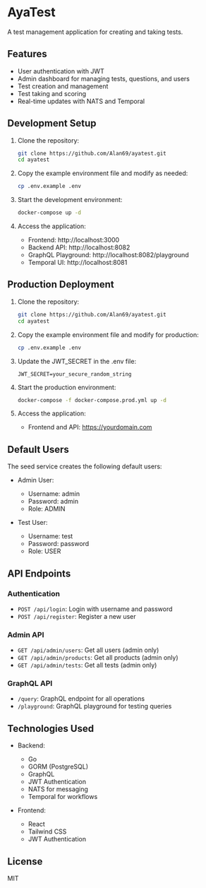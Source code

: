 # AyaTest

A test management application for creating and taking tests.

## Features

- User authentication with JWT
- Admin dashboard for managing tests, questions, and users
- Test creation and management
- Test taking and scoring
- Real-time updates with NATS and Temporal

## Development Setup

1. Clone the repository:
   ```bash
   git clone https://github.com/Alan69/ayatest.git
   cd ayatest
   ```

2. Copy the example environment file and modify as needed:
   ```bash
   cp .env.example .env
   ```

3. Start the development environment:
   ```bash
   docker-compose up -d
   ```

4. Access the application:
   - Frontend: http://localhost:3000
   - Backend API: http://localhost:8082
   - GraphQL Playground: http://localhost:8082/playground
   - Temporal UI: http://localhost:8081

## Production Deployment

1. Clone the repository:
   ```bash
   git clone https://github.com/Alan69/ayatest.git
   cd ayatest
   ```

2. Copy the example environment file and modify for production:
   ```bash
   cp .env.example .env
   ```

3. Update the JWT_SECRET in the .env file:
   ```
   JWT_SECRET=your_secure_random_string
   ```

4. Start the production environment:
   ```bash
   docker-compose -f docker-compose.prod.yml up -d
   ```

5. Access the application:
   - Frontend and API: https://yourdomain.com

## Default Users

The seed service creates the following default users:

- Admin User:
  - Username: admin
  - Password: admin
  - Role: ADMIN

- Test User:
  - Username: test
  - Password: password
  - Role: USER

## API Endpoints

### Authentication

- `POST /api/login`: Login with username and password
- `POST /api/register`: Register a new user

### Admin API

- `GET /api/admin/users`: Get all users (admin only)
- `GET /api/admin/products`: Get all products (admin only)
- `GET /api/admin/tests`: Get all tests (admin only)

### GraphQL API

- `/query`: GraphQL endpoint for all operations
- `/playground`: GraphQL playground for testing queries

## Technologies Used

- Backend:
  - Go
  - GORM (PostgreSQL)
  - GraphQL
  - JWT Authentication
  - NATS for messaging
  - Temporal for workflows

- Frontend:
  - React
  - Tailwind CSS
  - JWT Authentication

## License

MIT 